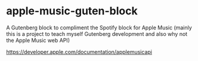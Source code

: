 # apple-music-guten-block
A Gutenberg block to compliment the Spotify block for Apple Music (mainly this is a project to teach myself Gutenberg development and also why not the Apple Music web API)

https://developer.apple.com/documentation/applemusicapi
